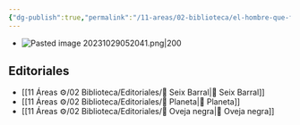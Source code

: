 ```yaml
---
{"dg-publish":true,"permalink":"/11-areas/02-biblioteca/el-hombre-que-fue-jueves/","noteIcon":""}
---
```


- ![Pasted image 20231029052041.png|200](/img/user/02%20Image/Pasted%20image%2020231029052041.png)
## Editoriales
 - [[11 Áreas ⚙/02 Biblioteca/Editoriales/📔 Seix Barral\|📔 Seix Barral]]
 - [[11 Áreas ⚙/02 Biblioteca/Editoriales/📔 Planeta\|📔 Planeta]]
 - [[11 Áreas ⚙/02 Biblioteca/Editoriales/📔 Oveja negra\|📔 Oveja negra]]